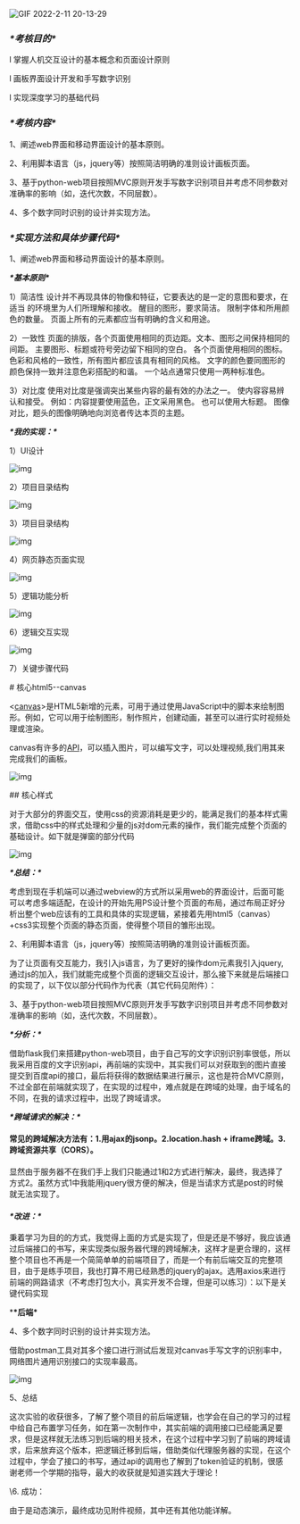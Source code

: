 
![GIF 2022-2-11 20-13-29](https://user-images.githubusercontent.com/75648273/153592178-7752720c-7348-448b-873a-6f466e706a1f.gif)

### ***\*考核目的\****

l 掌握人机交互设计的基本概念和页面设计原则

l 画板界面设计开发和手写数字识别

l 实现深度学习的基础代码

### ***\*考核内容\****

1、阐述web界面和移动界面设计的基本原则。

2、利用脚本语言（js，jquery等）按照简洁明确的准则设计画板页面。

3、基于python-web项目按照MVC原则开发手写数字识别项目并考虑不同参数对准确率的影响（如，迭代次数，不同层数）。

4、多个数字同时识别的设计并实现方法。

### ***\*实现方法和具体步骤代码\****

1、阐述web界面和移动界面设计的基本原则。

***\*基本原则\****

1）简洁性
	设计并不再现具体的物像和特征，它要表达的是一定的意图和要求，在适当	的环境里为人们所理解和接收。
	醒目的图形，要求简洁。
	限制字体和所用颜色的数量。
	页面上所有的元素都应当有明确的含义和用途。

2）一致性
	页面的排版，各个页面使用相同的页边距。文本、图形之间保持相同的间距。
	主要图形、标题或符号旁边留下相同的空白。
	各个页面使用相同的图标。
	色彩和风格的一致性，所有图片都应该具有相同的风格。
	文字的颜色要同图形的颜色保持一致并注意色彩搭配的和谐。
	一个站点通常只使用一两种标准色。

3）对比度
	使用对比度是强调突出某些内容的最有效的办法之一。
	使内容容易辨认和接受。
	例如：内容提要使用蓝色，正文采用黑色。
	也可以使用大标题。
	图像对比，题头的图像明确地向浏览者传达本页的主题。

 

***\*我的实现：\****

1）UI设计

![img](file:///C:\Users\29459\AppData\Local\Temp\ksohtml20248\wps1.jpg) 

2）项目目录结构

![img](file:///C:\Users\29459\AppData\Local\Temp\ksohtml20248\wps2.jpg) 

3）项目目录结构

![img](file:///C:\Users\29459\AppData\Local\Temp\ksohtml20248\wps3.jpg) 

4）网页静态页面实现

![img](file:///C:\Users\29459\AppData\Local\Temp\ksohtml20248\wps4.jpg) 

5）逻辑功能分析

![img](file:///C:\Users\29459\AppData\Local\Temp\ksohtml20248\wps5.jpg) 

 

6）逻辑交互实现

![img](file:///C:\Users\29459\AppData\Local\Temp\ksohtml20248\wps6.jpg) 

 

7）关键步骤代码

\# 核心html5--canvas

<[canvas](https://so.csdn.net/so/search?q=canvas)>是HTML5新增的元素，可用于通过使用JavaScript中的脚本来绘制图形。例如，它可以用于绘制图形，制作照片，创建动画，甚至可以进行实时视频处理或渲染。

canvas有许多的[API](https://so.csdn.net/so/search?q=API)，可以插入图片，可以编写文字，可以处理视频,我们用其来完成我们的画板。

![img](file:///C:\Users\29459\AppData\Local\Temp\ksohtml20248\wps7.jpg) 

\## 核心样式

对于大部分的界面交互，使用css的资源消耗是更少的，能满足我们的基本样式需求，借助css中的样式处理和少量的js对dom元素的操作，我们能完成整个页面的基础设计。如下就是弹窗的部分代码

![img](file:///C:\Users\29459\AppData\Local\Temp\ksohtml20248\wps8.jpg) 

 

***\*总结：\****

考虑到现在手机端可以通过webview的方式所以采用web的界面设计，后面可能可以考虑多端适配，在设计的开始先用PS设计整个页面的布局，通过布局正好分析出整个web应该有的工具和具体的实现逻辑，紧接着先用html5（canvas）+css3实现整个页面的静态页面，使得整个项目的雏形出现。

2、利用脚本语言（js，jquery等）按照简洁明确的准则设计画板页面。

为了让页面有交互能力，我引入js语言，为了更好的操作dom元素我引入jquery,通过js的加入，我们就能完成整个页面的逻辑交互设计，那么接下来就是后端接口的实现了，以下仅以部分代码作为代表（其它代码见附件）：



 

3、基于python-web项目按照MVC原则开发手写数字识别项目并考虑不同参数对准确率的影响（如，迭代次数，不同层数）。

***\*分析：\****

借助flask我们来搭建python-web项目，由于自己写的文字识别识别率很低，所以我采用百度的文字识别api，再前端的实现中，其实我们可以对获取到的图片直接提交到百度api的接口，最后将获得的数据结果进行展示，这也是符合MVC原则，不过全部在前端就实现了，在实现的过程中，难点就是在跨域的处理，由于域名的不同，在我的请求过程中，出现了跨域请求。

***\*跨域请求的解决：\****

#### 常见的跨域解决方法有：1.用ajax的jsonp。2.location.hash + iframe跨域。3.跨域资源共享（CORS）。

显然由于服务器不在我们手上我们只能通过1和2方式进行解决，最终，我选择了方式2。虽然方式1中我能用jquery很方便的解决，但是当请求方式是post的时候就无法实现了。

#### ***\*改进：\****

秉着学习为目的的方式，我觉得上面的方式是实现了，但是还是不够好，我应该通过后端接口的书写，来实现类似服务器代理的跨域解决，这样才是更合理的，这样整个项目也不再是一个简简单单的前端项目了，而是一个有前后端交互的完整项目，由于是练手项目，我也打算不用已经熟悉的jquery的ajax。选用axios来进行前端的网路请求（不考虑打包大小，真实开发不合理，但是可以练习）：以下是关键代码实现

***\*后端\***

 

4、多个数字同时识别的设计并实现方法。

借助postman工具对其多个接口进行测试后发现对canvas手写文字的识别率中，网络图片通用识别接口的实现率最高。

 

![img](file:///C:\Users\29459\AppData\Local\Temp\ksohtml20248\wps9.jpg) 

5、总结

这次实验的收获很多，了解了整个项目的前后端逻辑，也学会在自己的学习的过程中给自己布置学习任务，如在第一次制作中，其实前端的调用接口已经能满足要求，但是这样就无法练习到后端的相关技术，在这个过程中学习到了前端的跨域请求，后来放弃这个版本，把逻辑迁移到后端，借助类似代理服务器的实现，在这个过程中，学会了接口的书写，通过api的调用也了解到了token验证的机制，很感谢老师一个学期的指导，最大的收获就是知道实践大于理论！

\6. 成功：

由于是动态演示，最终成功见附件视频，其中还有其他功能详解。
